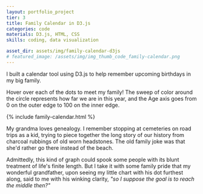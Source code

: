 ```yaml
---
layout: portfolio_project
tier: 3
title: Family Calendar in D3.js
categories: code
materials: D3.js, HTML, CSS
skills: coding, data visualization

asset_dir: assets/img/family-calendar-d3js
# featured_image: /assets/img/img_thumb_code_family-calendar.png
---
```


I built a calendar tool using D3.js to help remember upcoming birthdays in my big family.

Hover over each of the dots to meet my family! The sweep of color around the circle represents how far we are in this year, and the Age axis goes from 0 on the outer edge to 100 on the inner edge.

{% include family-calendar.html %}

My grandma loves genealogy. I remember stopping at cemeteries on road trips as a kid, trying to piece together the long story of our history from charcoal rubbings of old worn headstones. The old family joke was that she'd rather go there instead of the beach.

Admittedly, this kind of graph could spook some people with its blunt treatment of life's finite length. But I take it with some family pride that my wonderful grandfather, upon seeing my little chart with his dot furthest along, said to me with his winking clarity, _"so I suppose the goal is to reach the middle then?"_
